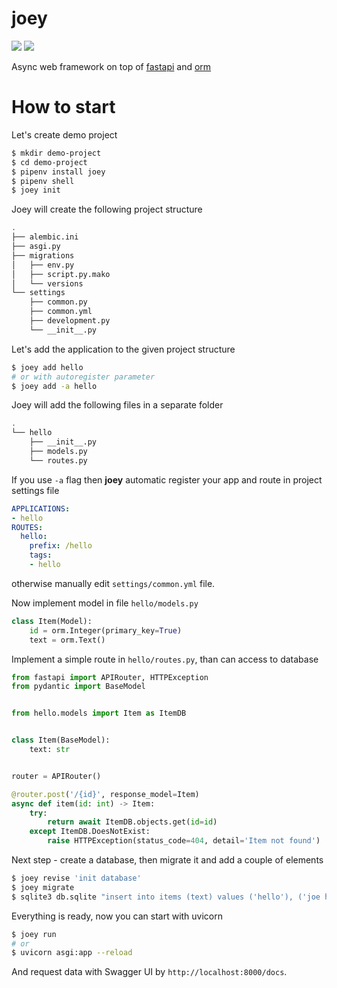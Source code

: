 # joey

[![](https://img.shields.io/pypi/v/joey.svg)](https://pypi.org/project/joey/)
[![](https://img.shields.io/pypi/l/joey.svg)](https://github.com/pinecrew/joey/blob/master/LICENSE)

Async web framework on top of [fastapi](https://pypi.org/project/fastapi/) and [orm](https://pypi.org/project/orm/)

# How to start
Let's create demo project
```sh
$ mkdir demo-project
$ cd demo-project
$ pipenv install joey
$ pipenv shell
$ joey init 
```

Joey will create the following project structure
```sh
.
├── alembic.ini
├── asgi.py
├── migrations
│   ├── env.py
│   ├── script.py.mako
│   └── versions
└── settings
    ├── common.py
    ├── common.yml
    ├── development.py
    └── __init__.py
```

Let's add the application to the given project structure
```sh
$ joey add hello
# or with autoregister parameter
$ joey add -a hello
```

Joey will add the following files in a separate folder
```sh
.
└── hello
    ├── __init__.py
    ├── models.py
    └── routes.py
```

If you use `-a` flag then **joey** automatic register your app and route in project settings file
```yaml
APPLICATIONS:
- hello
ROUTES:
  hello:
    prefix: /hello
    tags:
    - hello
```
otherwise manually edit `settings/common.yml` file.

Now implement model in file  `hello/models.py`
```py
class Item(Model):
    id = orm.Integer(primary_key=True)
    text = orm.Text()
```

Implement a simple route in `hello/routes.py`, than can access to database
```py
from fastapi import APIRouter, HTTPException
from pydantic import BaseModel


from hello.models import Item as ItemDB


class Item(BaseModel):
    text: str


router = APIRouter()

@router.post('/{id}', response_model=Item)
async def item(id: int) -> Item:
    try:
        return await ItemDB.objects.get(id=id)
    except ItemDB.DoesNotExist:
        raise HTTPException(status_code=404, detail='Item not found')
```


Next step - create a database, then migrate it and add a couple of elements
```sh
$ joey revise 'init database'
$ joey migrate
$ sqlite3 db.sqlite "insert into items (text) values ('hello'), ('joe here');"
```

Everything is ready, now you can start with uvicorn
```sh
$ joey run
# or
$ uvicorn asgi:app --reload
```

And request data with Swagger UI by `http://localhost:8000/docs`.
